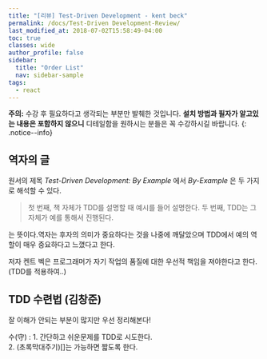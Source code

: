 ```yaml
---
title: "[리뷰] Test-Driven Development - kent beck"
permalink: /docs/Test-Driven Development-Review/
last_modified_at: 2018-07-02T15:58:49-04:00
toc: true
classes: wide
author_profile: false
sidebar:
  title: "Order List"
  nav: sidebar-sample
tags:
  - react
---
```



**주의:** 수강 후 필요하다고 생각되는 부분만 발췌한 것입니다. **설치 방법과 필자가 알고있는 내용은 포함하지 않으니** 디테일함을 원하시는 분들은 꼭 수강하시길 바랍니다.
{: .notice--info}


## 역자의 글

  원서의 제목 _Test-Driven Development: By Example_ 에서 _By-Example_ 은 두 가지로 해석할 수 있다.

   > 첫 번째, 책 자체가 TDD를 설명할 때 예시를 들어 설명한다.
   > 두 번째, TDD는 그 자체가 예를 통해서 진행된다.

는 뜻이다.역자는 후자의 의미가 중요하다는 것을 나중에 깨달았으며 TDD에서 예의 역할이 매우 중요하다고 느꼈다고 한다.

 저자 켄트 벡은  프로그래머가 자기 작업의 품질에 대한 우선적 책임을 져야한다고 한다. (TDD를 적용하여..)

## TDD 수련법 (김창준)

잘 이해가 안되는 부분이 많지만 우선 정리해본다!

수(守)
:   1. 간단하고 쉬운문제를 TDD로 시도한다.  
2. (초록막대주기)[]는 가능하면 짧도록 한다.




##
